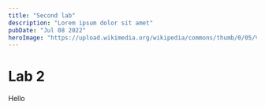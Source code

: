 ```yaml
---
title: "Second lab"
description: "Lorem ipsum dolor sit amet"
pubDate: "Jul 08 2022"
heroImage: "https://upload.wikimedia.org/wikipedia/commons/thumb/0/05/Vincent_van_Gogh_-_Windmills_on_Montmartre_-_Google_Art_Project.jpg/1280px-Vincent_van_Gogh_-_Windmills_on_Montmartre_-_Google_Art_Project.jpg"
---
```


# Lab 2

Hello
